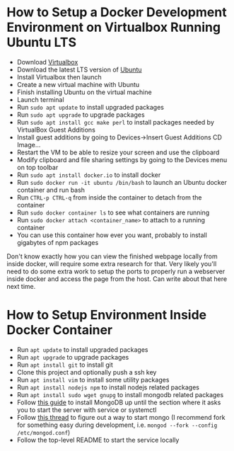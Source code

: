 How to Setup a Docker Development Environment on Virtualbox Running Ubuntu LTS
==============================================================================

- Download [Virtualbox](https://www.virtualbox.org/wiki/Downloads)
- Download the latest LTS version of [Ubuntu](https://ubuntu.com/download/desktop)
- Install Virtualbox then launch
- Create a new virtual machine with Ubuntu
- Finish installing Ubuntu on the virtual machine
- Launch terminal
- Run `sudo apt update` to install upgraded packages
- Run `sudo apt upgrade` to upgrade packages
- Run `sudo apt install gcc make perl` to install packages needed by VirtualBox Guest Additions
- Install guest additions by going to Devices->Insert Guest Additions CD Image...
- Restart the VM to be able to resize your screen and use the clipboard
- Modify clipboard and file sharing settings by going to the Devices menu on top toolbar
- Run `sudo apt install docker.io` to install docker
- Run `sudo docker run -it ubuntu /bin/bash` to launch an Ubuntu docker container and run bash
- Run `CTRL-p CTRL-q` from inside the container to detach from the container
- Run `sudo docker container ls` to see what containers are running
- Run `sudo docker attach <container_name>` to attach to a running container
- You can use this container how ever you want, probably to install gigabytes of npm packages

Don't know exactly how you can view the finished webpage locally from inside docker, will require some extra research for that.
Very likely you'll need to do some extra work to setup the ports to properly run a webserver inside docker and access the page from the host.
Can write about that here next time.


How to Setup Environment Inside Docker Container
================================================

- Run `apt update` to install upgraded packages
- Run `apt upgrade` to upgrade packages
- Run `apt install git` to install git
- Clone this project and optionally push a ssh key
- Run `apt install vim` to install some utility packages
- Run `apt install nodejs npm` to install nodejs related packages
- Run `apt install sudo wget gnupg` to install mongodb related packages
- Follow [this guide](https://docs.mongodb.com/manual/tutorial/install-mongodb-on-ubuntu/) to install MongoDB up until the section where it asks you to start the server with service or systemctl
- Follow [this thread](https://github.com/microsoft/WSL/issues/1822) to figure out a way to start mongo (I recommend fork for something easy during development, i.e. `mongod --fork --config /etc/mongod.conf`)
- Follow the top-level README to start the service locally
